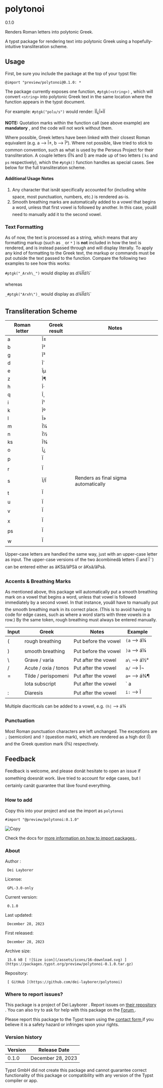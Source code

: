 #  polytonoi

0.1.0

Renders Roman letters into polytonic Greek.

A typst package for rendering text into polytonic Greek using a hopefully-
intuitive transliteration scheme.

##  Usage

First, be sure you include the package at the top of your typst file:

    
    
    @import "preview/polytonoi@0.1.0: *
    

The package currently exposes one function, ` #ptgk(<string>) ` , which will
convert ` <string> ` into polytonic Greek text in the same location where the
function appears in the typst document.

For example: ` #ptgk("polu/s") ` would render: ÏÎ¿Î»ÏÏ

**NOTE:** Quotation marks within the function call (see above example) are
**mandatory** , and the code will not work without them.

Where possible, Greek letters have been linked with their closest Roman
equivalent (e.g. a --> Î±, b --> Î²). Where not possible, Iâve tried to
stick to common convention, such as what is used by the Perseus Project for
their transliteration. A couple letters (Î¾ and Ï) are made up of two letters
( ` ks ` and ` ps ` respectively), which the ` #ptgk() ` function handles as
special cases. See below for the full transliteration scheme.

####  Additional Usage Notes

  1. Any character that isnât specifically accounted for (including white space, most punctuation, numbers, etc.) is rendered as-is. 
  2. Smooth breathing marks are automatically added to a vowel that begins a word, unless that first vowel is followed by another. In this case, youâll need to manually add it to the second vowel. 

###  Text Formatting

As of now, the text is processed as a string, which means that any formatting
markup (such as ` _ ` or ` * ` ) is **not** included in how the text is
rendered, and is instead passed through and will display literally. To apply
any kind of formatting to the Greek text, the markup or commands must be put
outside the text passed to the function. Compare the following two examples to
see how this works:

` #ptgk("_Arxh\_") ` would display as _á¼ÏÏá½´_

whereas

` _#ptgk("Arxh\")_ ` would display as _á¼ÏÏá½´_

##  Transliteration Scheme

Roman letter  |  Greek result  |  Notes   
---|---|---  
a  |  Î±  |   
b  |  Î²  |   
g  |  Î³  |   
d  |  Î´  |   
e  |  Îµ  |   
z  |  Î¶  |   
h  |  Î·  |   
q  |  Î¸  |   
i  |  Î¹  |   
k  |  Îº  |   
l  |  Î»  |   
m  |  Î¼  |   
n  |  Î½  |   
ks  |  Î¾  |   
o  |  Î¿  |   
p  |  Ï  |   
r  |  Ï  |   
s  |  Ï/Ï  |  Renders as final sigma automatically   
t  |  Ï  |   
u  |  Ï  |   
v  |  Ï  |   
x  |  Ï  |   
ps  |  Ï  |   
w  |  Ï  |   
  
Upper-case letters are handled the same way, just with an upper-case letter as
input. The upper-case versions of the two âcombinedâ letters (Î and Î¨)
can be entered either as âKSâ/âPSâ or âKsâ/âPsâ.

###  Accents & Breathing Marks

As mentioned above, this package will automatically put a smooth breathing
mark on a vowel that begins a word, unless that vowel is followed immediately
by a second vowel. In that instance, youâll have to manually put the smooth
breathing mark in its correct place. (This is to avoid having to code for edge
cases, such as where a word starts with three vowels in a row.) By the same
token, rough breathing must always be entered manually.

Input  |  Greek  |  Notes  |  Example   
---|---|---|---  
(  |  rough breathing  |  Put before the vowel  |  ` (a ` \--> á¼   
)  |  smooth breathing  |  Put before the vowel  |  ` )a ` \--> á¼   
\  |  Grave / varia  |  Put after the vowel  |  ` a\ ` \--> á½°   
/  |  Acute / oxia / tonos  |  Put after the vowel  |  ` a/ ` \--> Î¬   
=  |  Tilde / perispomeni  |  Put after the vowel  |  ` a= ` \--> á¾¶   
|  |  Iota subscript  |  Put after the vowel  |  ` a| ` \--> á¾³   
:  |  Diaresis  |  Put after the vowel  |  ` i: ` \--> Ï   
  
Multiple diacriticals can be added to a vowel, e.g. ` (h| ` \--> á¾

###  Punctuation

Most Roman punctuation characters are left unchanged. The exceptions are ` ; `
(semicolon) and ` ? ` (question mark), which are rendered as a high dot (Î)
and the Greek question mark (Í¾) respectively.

##  Feedback

Feedback is welcome, and please donât hesitate to open an issue if something
doesnât work. Iâve tried to account for edge cases, but I certainly
canât guarantee that Iâve found everything.

###  How to add

Copy this into your project and use the import as  ` polytonoi `

    
    
    #import "@preview/polytonoi:0.1.0"

![Copy](/assets/icons/16-copy.svg)

Check the docs for  [ more information on how to import packages
](https://typst.app/docs/reference/scripting/#packages) .

###  About

Author  :

     Dei Layborer 
License:

     GPL-3.0-only 
Current version:

     0.1.0 
Last updated:

     December 28, 2023 
First released:

     December 28, 2023 
Archive size:

     15.6 kB [ ![Size icon](/assets/icons/16-download.svg) ](https://packages.typst.org/preview/polytonoi-0.1.0.tar.gz)
Repository:

     [ GitHub ](https://github.com/dei-layborer/polytonoi)

###  Where to report issues?

This  package  is a project of  Dei Layborer  .  Report issues on  [ their
repository ](https://github.com/dei-layborer/polytonoi) .  You can also try to
ask for help with this  package  on the  [ Forum ](https://forum.typst.app) .

Please report this  package  to the Typst team using the  [ contact form
](https://typst.app/contact) if you believe it is a safety hazard or infringes
upon your rights.

###  Version history

Version  |  Release Date   
---|---  
0.1.0  |  December 28, 2023   
  
Typst GmbH did not create this  package  and cannot guarantee correct
functionality of this  package  or compatibility with any version of the Typst
compiler or app.

